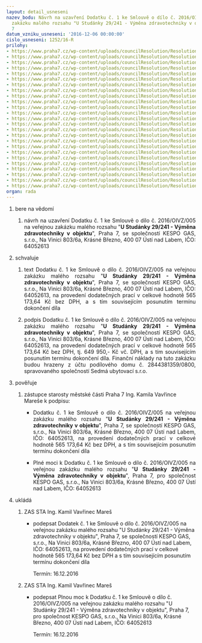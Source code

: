 ```yaml
---
layout: detail_usneseni
nazev_bodu: Návrh na uzavření Dodatku č. 1 ke Smlouvě o dílo č. 2016/OIVZ/005 na veřejnou
  zakázku malého rozsahu "U Studánky 29/241 - Výměna zdravotechniky v objektu", Praha
  7
datum_vzniku_usneseni: '2016-12-06 00:00:00'
cislo_usneseni: 1252/16-R
prilohy:
- https://www.praha7.cz/wp-content/uploads/councilResolution/Resolutions/28425/export/1Duvodovazprava~142758.doc
- https://www.praha7.cz/wp-content/uploads/councilResolution/Resolutions/28425/export/2Usnesenic1184~142757.doc
- https://www.praha7.cz/wp-content/uploads/councilResolution/Resolutions/28425/export/3Usnesenic0673~142756.pdf
- https://www.praha7.cz/wp-content/uploads/councilResolution/Resolutions/28425/export/4Smlouvaodilo~142755.pdf
- https://www.praha7.cz/wp-content/uploads/councilResolution/Resolutions/28425/export/5Dodatekc1Navrh~142754.doc
- https://www.praha7.cz/wp-content/uploads/councilResolution/Resolutions/28425/export/6Zadostoprodlouzeniterminustavby~142753.pdf
- https://www.praha7.cz/wp-content/uploads/councilResolution/Resolutions/28425/export/7RekapitulacevicpraciUStudanky~142752.jpg
- https://www.praha7.cz/wp-content/uploads/councilResolution/Resolutions/28425/export/71Zmenovylistc1rekonstrukcezdravotechniky~142751.xls
- https://www.praha7.cz/wp-content/uploads/councilResolution/Resolutions/28425/export/72Zmenovylistc1Arekonstrukcezdravotechniky~142750.xls
- https://www.praha7.cz/wp-content/uploads/councilResolution/Resolutions/28425/export/73Zmenovylistc2rekonstrukcezdravotechniky~142749.xls
- https://www.praha7.cz/wp-content/uploads/councilResolution/Resolutions/28425/export/74Zmenovylistc2Arekonstrukcezdravotechniky~142748.xls
- https://www.praha7.cz/wp-content/uploads/councilResolution/Resolutions/28425/export/75Zmenovylistc3rekonstrukcezdravotechniky~142747.xls
- https://www.praha7.cz/wp-content/uploads/councilResolution/Resolutions/28425/export/76Zmenovylistc4rekonstrukcezdravotechniky~142746.xls
- https://www.praha7.cz/wp-content/uploads/councilResolution/Resolutions/28425/export/77Zmenovylistc5rekonstrukcezdravotechniky~142745.xls
- https://www.praha7.cz/wp-content/uploads/councilResolution/Resolutions/28425/export/78Zmenovylistc6rekonstrukcezdravotechniky~142744.xls
- https://www.praha7.cz/wp-content/uploads/councilResolution/Resolutions/28425/export/79Zmenovylistc7rekonstrukcezdravotechniky~142743.xls
- https://www.praha7.cz/wp-content/uploads/councilResolution/Resolutions/28425/export/710Zmenovylistc8rekonstrukcezdravotechniky~142742.xls
- https://www.praha7.cz/wp-content/uploads/councilResolution/Resolutions/28425/export/711Zmenovylistc9rekonstrukcezdravotechniky~142741.xls
- https://www.praha7.cz/wp-content/uploads/councilResolution/Resolutions/28425/export/712Zmenovylistc10rekonstrukcezdravotechniky~142740.xls
- https://www.praha7.cz/wp-content/uploads/councilResolution/Resolutions/28425/export/713Zmenovylistc11rekonstrukcezdravotechniky~142739.xls
- https://www.praha7.cz/wp-content/uploads/councilResolution/Resolutions/28425/export/714Zmenovylistc12rekonstrukcezdravotechniky~142738.xls
- https://www.praha7.cz/wp-content/uploads/councilResolution/Resolutions/28425/export/8Plnamocprozhotovitele~142737.doc
- https://www.praha7.cz/wp-content/uploads/councilResolution/Resolutions/28425/export/9VypiszORKESPOGASsro~142736.pdf
- https://www.praha7.cz/wp-content/uploads/councilResolution/Resolutions/28425/export/10TechnickydozorstavebnikaPrikaznismlouva~142735.pdf
- https://www.praha7.cz/wp-content/uploads/councilResolution/Resolutions/28425/export/export~297149.pdf
organ: rada
---
```

<OL class=urzList_view id=urzList>
<LI class=urzClass1><SPAN name="1">bere na vědomí</SPAN> 
<OL class=urzOlClass>
<LI class=urzClass2 style="TEXT-ALIGN: justify"><SPAN>
<P style="TEXT-ALIGN: justify" data-mce-style="text-align: justify;">návrh na uzavření Dodatku č. 1 ke Smlouvě o dílo č. 2016/OIVZ/005 na veřejnou zakázku malého rozsahu "<STRONG>U Studánky 29/241 - Výměna zdravotechniky v objektu</STRONG>", Praha 7, se společností KESPO GAS, s.r.o., Na Vinici 803/6a, Krásné Březno, 400 07 Ústí nad Labem, IČO: 64052613</P></SPAN></LI></OL></LI>
<LI class=urzClass1><SPAN name="24">schvaluje</SPAN> 
<OL class=urzOlClass>
<LI class=urzClass2 style="TEXT-ALIGN: justify"><SPAN>
<P style="TEXT-ALIGN: justify" data-mce-style="text-align: justify;">text Dodatku č. 1 ke Smlouvě o dílo č. 2016/OIVZ/005 na veřejnou zakázku malého rozsahu "<STRONG>U Studánky 29/241 - Výměna zdravotechniky v objektu</STRONG>", Praha 7, se společností KESPO GAS, s.r.o., Na Vinici 803/6a, Krásné Březno, 400 07 Ústí nad Labem, IČO: 64052613, na provedení dodatečných prací v celkové hodnotě 565 173,64 Kč bez DPH, a s tím souvisejícím posunutím termínu dokončení díla</P></SPAN></LI>
<LI class=urzClass2 style="TEXT-ALIGN: justify"><SPAN>
<P style="TEXT-ALIGN: justify" data-mce-style="text-align: justify;">podpis Dodatku č. 1 ke Smlouvě o dílo č. 2016/OIVZ/005 na veřejnou zakázku malého rozsahu "<STRONG>U Studánky 29/241 - Výměna zdravotechniky v objektu</STRONG>", Praha 7, se společností KESPO GAS, s.r.o., Na Vinici 803/6a, Krásné Březno, 400 07 Ústí nad Labem, IČO: 64052613, na provedení dodatečných prací v celkové hodnotě 565 173,64 Kč bez DPH, tj. 649 950,- Kč vč. DPH,&nbsp;a s tím souvisejícím posunutím termínu dokončení díla. Finanční náklady na tuto zakázku budou hrazeny z účtu podílového domu č. 2844381359/0800, spravovaného společností Sedmá ubytovací s.r.o.</P></SPAN></LI></OL></LI>
<LI class=urzClass1><SPAN name="16">pověřuje</SPAN> 
<OL class=urzOlClass>
<LI class=urzClass2 style="TEXT-ALIGN: left"><SPAN>
<P>zástupce starosty městské části Praha 7 Ing. Kamila Vavřince Mareše&nbsp;k podpisu:</P></SPAN>
<UL class=urzUlClass>
<LI class=urzClass3 style="TEXT-ALIGN: justify"><SPAN>
<P style="TEXT-ALIGN: justify" data-mce-style="text-align: justify;">Dodatku č. 1 ke Smlouvě o dílo č. 2016/OIVZ/005 na veřejnou zakázku malého rozsahu "<STRONG>U Studánky 29/241 - Výměna zdravotechniky v objektu</STRONG>", Praha 7, se společností KESPO GAS, s.r.o., Na Vinici 803/6a, Krásné Březno, 400 07 Ústí nad Labem, IČO: 64052613, na provedení dodatečných prací v celkové hodnotě 565 173,64 Kč bez DPH, a s tím souvisejícím posunutím termínu dokončení díla</P></SPAN></LI>
<LI class=urzClass3 style="TEXT-ALIGN: justify"><SPAN>
<P style="TEXT-ALIGN: justify" data-mce-style="text-align: justify;">Plné moci k Dodatku č. 1 ke Smlouvě o dílo č. 2016/OIVZ/005 na veřejnou zakázku malého rozsahu "<STRONG>U Studánky 29/241 - Výměna zdravotechniky v objektu</STRONG>", Praha 7, pro společnost KESPO GAS, s.r.o., Na Vinici 803/6a, Krásné Březno, 400 07 Ústí nad Labem, IČO: 64052613</P></SPAN></LI></UL></LI></OL></LI>
<LI class=urzClass1 id=urzUkoly><SPAN name="1">ukládá</SPAN>
<OL class=urzOlClass>
<LI class=urzClass2><SPAN>
<P>ZAS STA Ing. Kamil Vavřinec Mareš</P></SPAN>
<UL class=urzUlClass>
<LI class=urzClass3><SPAN>
<P>podepsat Dodatek č. 1 ke Smlouvě o dílo č. 2016/OIVZ/005 na veřejnou zakázku malého rozsahu "U Studánky 29/241 - Výměna zdravotechniky v objektu", Praha 7, se společností KESPO GAS, s.r.o., Na Vinici 803/6a, Krásné Březno, 400 07 Ústí nad Labem, IČO: 64052613, na provedení dodatečných prací v celkové hodnotě 565 173,64 Kč bez DPH a s tím souvisejícím posunutím termínu dokončení díla</P></SPAN><SPAN class=urzUkolTermin>Termín:&nbsp;16.12.2016</SPAN></LI></UL></LI>
<LI class=urzClass2><SPAN>
<P>ZAS STA Ing. Kamil Vavřinec Mareš</P></SPAN>
<UL class=urzUlClass>
<LI class=urzClass3><SPAN>
<P>podepsat Plnou moc k Dodatku č. 1 ke Smlouvě o dílo č. 2016/OIVZ/005 na veřejnou zakázku malého rozsahu "U Studánky 29/241 - Výměna zdravotechniky v objektu", Praha 7, pro společnost KESPO GAS, s.r.o., Na Vinici 803/6a, Krásné Březno, 400 07 Ústí nad Labem, IČO: 64052613</P></SPAN><SPAN class=urzUkolTermin>Termín:&nbsp;16.12.2016</SPAN></LI></UL></LI></OL></LI></OL>